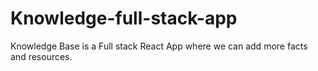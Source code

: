 # Knowledge-full-stack-app
Knowledge Base is a Full stack React App where we can add more facts and resources.

